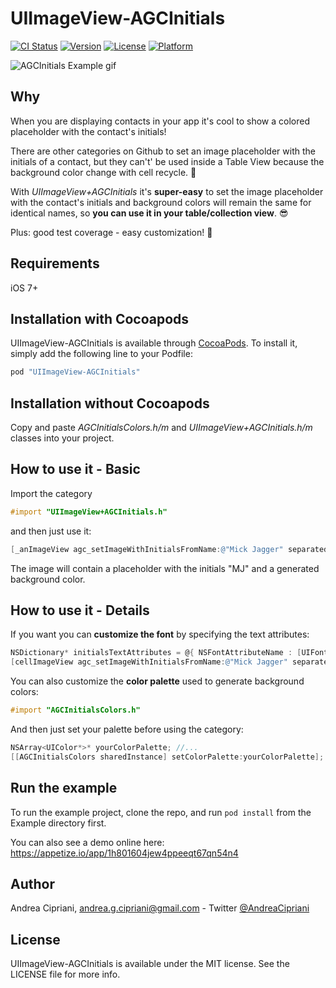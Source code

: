 # UIImageView-AGCInitials

[![CI Status](http://img.shields.io/travis/andreacipriani/UIImageView-AGCInitials.svg?style=flat)](https://travis-ci.org/andreacipriani/UIImageView-AGCInitials)
[![Version](https://img.shields.io/cocoapods/v/UIImageView-AGCInitials.svg?style=flat)](http://cocoapods.org/pods/UIImageView-AGCInitials)
[![License](https://img.shields.io/cocoapods/l/UIImageView-AGCInitials.svg?style=flat)](http://cocoapods.org/pods/UIImageView-AGCInitials)
[![Platform](https://img.shields.io/cocoapods/p/UIImageView-AGCInitials.svg?style=flat)](http://cocoapods.org/pods/UIImageView-AGCInitials)

![AGCInitials Example gif](http://i.giphy.com/HyFTIFTbDkF2M.gif)

<!-- 
![AGCInitials Example screenshot 1](http://i.imgur.com/ZHagHyK.png) 
![AGCInitials Example screenshot 2](http://i.imgur.com/a5bBMub.png)
-->

## Why

When you are displaying contacts in your app it's cool to show a colored placeholder with the contact's initials!

There are other categories on Github to set an image placeholder with the initials of a contact, but they can't' be used inside a Table View because the background color change with cell recycle. 🤔

With *UIImageView+AGCInitials* it's **super-easy** to set the image placeholder with the contact's initials and background colors will remain the same for identical names, so **you can use it in your table/collection view**. 😎

Plus: good test coverage - easy customization! 💪

## Requirements

iOS 7+

## Installation with Cocoapods

UIImageView-AGCInitials is available through [CocoaPods](http://cocoapods.org). To install
it, simply add the following line to your Podfile:

```ruby
pod "UIImageView-AGCInitials"
```

## Installation without Cocoapods

Copy and paste *AGCInitialsColors.h/m* and *UIImageView+AGCInitials.h/m* classes into your project.

## How to use it - Basic

Import the category 

```objective-c
#import "UIImageView+AGCInitials.h"
```
and then just use it:

```objective-c
[_anImageView agc_setImageWithInitialsFromName:@"Mick Jagger" separatedByString:@" "];
```
The image will contain a placeholder with the initials "MJ" and a generated background color.

## How to use it - Details

If you want you can **customize the font** by specifying the text attributes:

```objective-c
NSDictionary* initialsTextAttributes = @{ NSFontAttributeName : [UIFont systemFontOfSize:20], NSForegroundColorAttributeName : [UIColor purpleColor] };
[cellImageView agc_setImageWithInitialsFromName:@"Mick Jagger" separatedByString:@" " withTextAttributes:initialsTextAttributes];
```

You can also customize the **color palette** used to generate background colors:

```objective-c
#import "AGCInitialsColors.h"
```

And then just set your palette before using the category:

```objective-c
NSArray<UIColor*>* yourColorPalette; //...
[[AGCInitialsColors sharedInstance] setColorPalette:yourColorPalette];
```

## Run the example 

To run the example project, clone the repo, and run `pod install` from the Example directory first. 

You can also see a demo online here: https://appetize.io/app/1h801604jew4ppeeqt67qn54n4

## Author

Andrea Cipriani, andrea.g.cipriani@gmail.com - Twitter [@AndreaCipriani](https://twitter.com/AndreaCipriani)

## License

UIImageView-AGCInitials is available under the MIT license. See the LICENSE file for more info.
